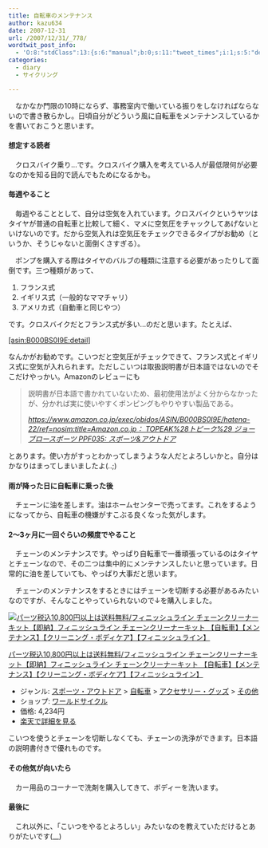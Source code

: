 ```yaml
---
title: 自転車のメンテナンス
author: kazu634
date: 2007-12-31
url: /2007/12/31/_778/
wordtwit_post_info:
  - 'O:8:"stdClass":13:{s:6:"manual";b:0;s:11:"tweet_times";i:1;s:5:"delay";i:0;s:7:"enabled";i:1;s:10:"separation";s:2:"60";s:7:"version";s:3:"3.7";s:14:"tweet_template";b:0;s:6:"status";i:2;s:6:"result";a:0:{}s:13:"tweet_counter";i:2;s:13:"tweet_log_ids";a:1:{i:0;i:3563;}s:9:"hash_tags";a:0:{}s:8:"accounts";a:1:{i:0;s:7:"kazu634";}}'
categories:
  - diary
  - サイクリング

---
```

<div class="section">
<p>
    　なかなか門限の10時にならず、事務室内で働いている振りをしなければならないので書き散らかし。日頃自分がどういう風に自転車をメンテナンスしているかを書いておこうと思います。
</p>
  
<h4>
    想定する読者
</h4>
  
<p>
    　クロスバイク乗り…です。クロスバイク購入を考えている人が最低限何が必要なのかを知る目的で読んでもためになるかも。
</p>
  
<h4>
    毎週やること
</h4>
  
<p>
    　毎週やることとして、自分は空気を入れています。クロスバイクというヤツはタイヤが普通の自転車と比較して細く、マメに空気圧をチャックしてあげないといけないのです。だから空気入れは空気圧をチェックできるタイプがお勧め（というか、そうじゃないと面倒くさすぎる）。
</p>
  
<p>
    　ポンプを購入する際はタイヤのバルブの種類に注意する必要があったりして面倒です。三つ種類があって、
</p>
  
<ol>
<li>
      フランス式
</li>
<li>
      イギリス式（一般的なママチャリ）
</li>
<li>
      アメリカ式（自動車と同じやつ）
</li>
</ol>
  
<p>
    です。クロスバイクだとフランス式が多い…のだと思います。たとえば、
</p>
  
<p>
<a href="http://d.hatena.ne.jp/asin/B000BS0I9E" onclick="__gaTracker('send', 'event', 'outbound-article', 'http://d.hatena.ne.jp/asin/B000BS0I9E', '[asin:B000BS0I9E:detail]');">[asin:B000BS0I9E:detail]</a>
</p>
  
<p>
    なんかがお勧めです。こいつだと空気圧がチェックできて、フランス式とイギリス式に空気が入れられます。ただしこいつは取扱説明書が日本語ではないのでそこだけやっかい。Amazonのレビューにも
</p>
  
<blockquote title="http" cite="https://www.amazon.co.jp/exec/obidos/ASIN/B000BS0I9E/hatena-22/ref=nosim">
<p>
      説明書が日本語で書かれていないため、最初使用法がよく分からなかったが、分かれば実に使いやすくポンピングもやりやすい製品である。
</p>
    
<p>
<cite><a href="https://www.amazon.co.jp/exec/obidos/ASIN/B000BS0I9E/hatena-22/ref=nosim" onclick="__gaTracker('send', 'event', 'outbound-article', 'https://www.amazon.co.jp/exec/obidos/ASIN/B000BS0I9E/hatena-22/ref=nosim', 'https://www.amazon.co.jp/exec/obidos/ASIN/B000BS0I9E/hatena-22/ref=nosim:title=Amazon.co.jp： TOPEAK%28トピーク%29 ジョーブロースポーツ PPF035: スポーツ&#038;アウトドア');" target="_blank">https://www.amazon.co.jp/exec/obidos/ASIN/B000BS0I9E/hatena-22/ref=nosim:title=Amazon.co.jp： TOPEAK%28トピーク%29 ジョーブロースポーツ PPF035: スポーツ&アウトドア</a></cite>
</p>
</blockquote>
  
<p>
    とあります。使い方がすっとわかってしまうような人だとよろしいかと。自分はかなりはまってしまいましたよ(..;)
</p>
  
<h4>
    雨が降った日に自転車に乗った後
</h4>
  
<p>
    　チェーンに油を差します。油はホームセンターで売ってます。これをするようになってから、自転車の機嫌がすこぶる良くなった気がします。
</p>
  
<h4>
    2～3ヶ月に一回ぐらいの頻度でやること
</h4>
  
<p>
    　チェーンのメンテナンスです。やっぱり自転車で一番頑張っているのはタイヤとチェーンなので、その二つは集中的にメンテナンスしたいと思っています。日常的に油を差していても、やっぱり大事だと思います。
</p>
  
<p>
    　チェーンのメンテナンスをするときにはチェーンを切断する必要があるみたいなのですが、そんなことやっていられないので↓を購入しました。
</p></p> 
  
<div class="hatena-asin-detail hatena-rakuten-detail">
<a href="http://d.hatena.ne.jp/rakuten/worldcycle/10010433" onclick="__gaTracker('send', 'event', 'outbound-article', 'http://d.hatena.ne.jp/rakuten/worldcycle/10010433', '');"><img src="http://thumbnail.image.rakuten.co.jp/@0_mall/worldcycle/cabinet/reitiran0/00004786_photo1.jpg?_ex=128x128" class="hatena-asin-detail-image" alt="パーツ税込10,800円以上は送料無料/フィニッシュライン チェーンクリーナーキット【即納】フィニッシュライン チェーンクリーナーキット 【自転車】【メンテナンス】【クリーニング・ボディケア】【フィニッシュライン】" title="パーツ税込10,800円以上は送料無料/フィニッシュライン チェーンクリーナーキット【即納】フィニッシュライン チェーンクリーナーキット 【自転車】【メンテナンス】【クリーニング・ボディケア】【フィニッシュライン】" /></a></p> 
    
<div class="hatena-asin-detail-info">
<p class="hatena-asin-detail-title">
<a href="http://d.hatena.ne.jp/rakuten/worldcycle/10010433" onclick="__gaTracker('send', 'event', 'outbound-article', 'http://d.hatena.ne.jp/rakuten/worldcycle/10010433', 'パーツ税込10,800円以上は送料無料/フィニッシュライン チェーンクリーナーキット【即納】フィニッシュライン チェーンクリーナーキット 【自転車】【メンテナンス】【クリーニング・ボディケア】【フィニッシュライン】');">パーツ税込10,800円以上は送料無料/フィニッシュライン チェーンクリーナーキット【即納】フィニッシュライン チェーンクリーナーキット 【自転車】【メンテナンス】【クリーニング・ボディケア】【フィニッシュライン】</a>
</p>
      
<ul>
<li>
<span class="hatena-asin-detail-label">ジャンル:</span> <a href="http://hb.afl.rakuten.co.jp/hgc/03dc3250.fca9e043.03dc3251.3135e3f9/?pc=http%3A%2F%2Fbeta.directory.rakuten.co.jp%2Frms%2Fsd%2Fdirectory%2Fvc%2Fs1tz101070%2F" onclick="__gaTracker('send', 'event', 'outbound-article', 'http://hb.afl.rakuten.co.jp/hgc/03dc3250.fca9e043.03dc3251.3135e3f9/?pc=http%3A%2F%2Fbeta.directory.rakuten.co.jp%2Frms%2Fsd%2Fdirectory%2Fvc%2Fs1tz101070%2F', 'スポーツ・アウトドア');" target="_blank">スポーツ・アウトドア</a> > <a href="http://hb.afl.rakuten.co.jp/hgc/03dc3250.fca9e043.03dc3251.3135e3f9/?pc=http%3A%2F%2Fbeta.directory.rakuten.co.jp%2Frms%2Fsd%2Fdirectory%2Fvc%2Fs1tz101157%2F" onclick="__gaTracker('send', 'event', 'outbound-article', 'http://hb.afl.rakuten.co.jp/hgc/03dc3250.fca9e043.03dc3251.3135e3f9/?pc=http%3A%2F%2Fbeta.directory.rakuten.co.jp%2Frms%2Fsd%2Fdirectory%2Fvc%2Fs1tz101157%2F', '自転車');" target="_blank">自転車</a> > <a href="http://hb.afl.rakuten.co.jp/hgc/03dc3250.fca9e043.03dc3251.3135e3f9/?pc=http%3A%2F%2Fbeta.directory.rakuten.co.jp%2Frms%2Fsd%2Fdirectory%2Fvc%2Fs1tz201695%2F" onclick="__gaTracker('send', 'event', 'outbound-article', 'http://hb.afl.rakuten.co.jp/hgc/03dc3250.fca9e043.03dc3251.3135e3f9/?pc=http%3A%2F%2Fbeta.directory.rakuten.co.jp%2Frms%2Fsd%2Fdirectory%2Fvc%2Fs1tz201695%2F', 'アクセサリー・グッズ');" target="_blank">アクセサリー・グッズ</a> > <a href="http://hb.afl.rakuten.co.jp/hgc/03dc3250.fca9e043.03dc3251.3135e3f9/?pc=http%3A%2F%2Fbeta.directory.rakuten.co.jp%2Frms%2Fsd%2Fdirectory%2Fvc%2Fs1tz101161%2F" onclick="__gaTracker('send', 'event', 'outbound-article', 'http://hb.afl.rakuten.co.jp/hgc/03dc3250.fca9e043.03dc3251.3135e3f9/?pc=http%3A%2F%2Fbeta.directory.rakuten.co.jp%2Frms%2Fsd%2Fdirectory%2Fvc%2Fs1tz101161%2F', 'その他');" target="_blank">その他</a>
</li>
<li>
<span class="hatena-asin-detail-label">ショップ:</span> <a href="http://hb.afl.rakuten.co.jp/hgc/03dc3250.fca9e043.03dc3251.3135e3f9/?pc=http%3A%2F%2Fwww.rakuten.co.jp%2Fworldcycle%2F" onclick="__gaTracker('send', 'event', 'outbound-article', 'http://hb.afl.rakuten.co.jp/hgc/03dc3250.fca9e043.03dc3251.3135e3f9/?pc=http%3A%2F%2Fwww.rakuten.co.jp%2Fworldcycle%2F', 'ワールドサイクル');" target="_blank">ワールドサイクル</a>
</li>
<li>
<span class="hatena-asin-detail-label">価格:</span> 4,234円
</li>
<li>
<a href="http://hb.afl.rakuten.co.jp/hgc/03dc3250.fca9e043.03dc3251.3135e3f9/?pc=http%3A%2F%2Fitem.rakuten.co.jp%2Fworldcycle%2Ffin-a-tos046%2F&m=http%3A%2F%2Fm.rakuten.co.jp%2Fworldcycle%2Fi%2F10010433%2F" onclick="__gaTracker('send', 'event', 'outbound-article', 'http://hb.afl.rakuten.co.jp/hgc/03dc3250.fca9e043.03dc3251.3135e3f9/?pc=http%3A%2F%2Fitem.rakuten.co.jp%2Fworldcycle%2Ffin-a-tos046%2F&m=http%3A%2F%2Fm.rakuten.co.jp%2Fworldcycle%2Fi%2F10010433%2F', '楽天で詳細を見る');" target="_blank">楽天で詳細を見る</a>
</li>
</ul>
</div>
    
<div class="hatena-asin-detail-foot">
</div>
</div>
  
<p>
    こいつを使うとチェーンを切断しなくても、チェーンの洗浄ができます。日本語の説明書付きで優れものです。
</p>
  
<h4>
    その他気が向いたら
</h4>
  
<p>
    　カー用品のコーナーで洗剤を購入してきて、ボディーを洗います。
</p>
  
<h4>
    最後に
</h4>
  
<p>
    　これ以外に、「こいつをやるとよろしい」みたいなのを教えていただけるとありがたいです(__)
</p>
</div>
